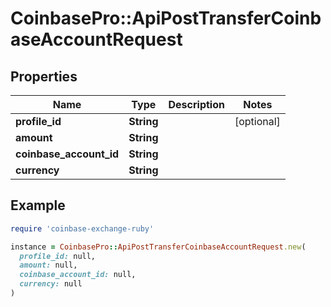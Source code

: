 # CoinbasePro::ApiPostTransferCoinbaseAccountRequest

## Properties

| Name | Type | Description | Notes |
| ---- | ---- | ----------- | ----- |
| **profile_id** | **String** |  | [optional] |
| **amount** | **String** |  |  |
| **coinbase_account_id** | **String** |  |  |
| **currency** | **String** |  |  |

## Example

```ruby
require 'coinbase-exchange-ruby'

instance = CoinbasePro::ApiPostTransferCoinbaseAccountRequest.new(
  profile_id: null,
  amount: null,
  coinbase_account_id: null,
  currency: null
)
```

